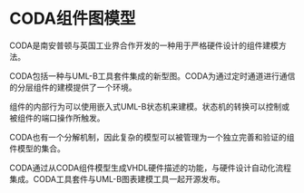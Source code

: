 # CODA组件图模型

CODA是南安普顿与英国工业界合作开发的一种用于严格硬件设计的组件建模方法。

CODA包括一种与UML-B工具套件集成的新型图。CODA为通过定时通道进行通信的分层组件的建模提供了一个环境。

组件的内部行为可以使用嵌入式UML-B状态机来建模。状态机的转换可以控制或被组件的端口操作所触发。

CODA也有一个分解机制，因此复杂的模型可以被管理为一个独立完善和验证的组件模型的集合。

CODA通过从CODA组件模型生成VHDL硬件描述的功能，与硬件设计自动化流程集成。CODA工具套件与UML-B图表建模工具一起开源发布。

